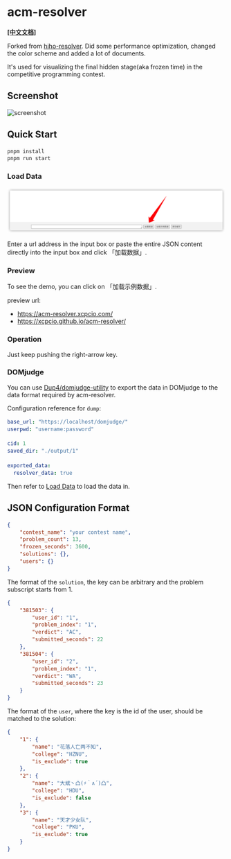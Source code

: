 # acm-resolver

**[\[中文文档\]](README.md)**

Forked from [hiho-resolver](https://github.com/hiho-coder/hiho-resolver).
Did some performance optimization, changed the color scheme and added a lot of documents.

It's used for visualizing the final hidden stage(aka frozen time) in the competitive programming contest.

## Screenshot

![screenshot](screenshots/shot1.gif)

## Quick Start

```bash
pnpm install
pnpm run start
```

### Load Data

![](screenshots/tutorial_load_data.png)

Enter a url address in the input box or paste the entire JSON content directly into the input box and click 「加载数据」.

### Preview

To see the demo, you can click on 「加载示例数据」.

preview url:

* <https://acm-resolver.xcpcio.com/>
* <https://xcpcio.github.io/acm-resolver/>

### Operation

Just keep pushing the right-arrow key.

### DOMjudge

You can use [Dup4/domjudge-utility](https://github.com/Dup4/domjudge-utility/tree/main/cmd/dump) to export the data in DOMjudge to the data format required by acm-resolver.

Configuration reference for `dump`:

```yaml
base_url: "https://localhost/domjudge/"
userpwd: "username:password"

cid: 1
saved_dir: "./output/1"

exported_data:
  resolver_data: true
```

Then refer to [Load Data](#Load-Data) to load the data in.

## JSON Configuration Format

```json
{
    "contest_name": "your contest name",
    "problem_count": 13,
    "frozen_seconds": 3600,
    "solutions": {},
    "users": {}
}
```

The format of the `solution`, the key can be arbitrary and the problem subscript starts from 1.

```json
{
    "381503": {
        "user_id": "1",
        "problem_index": "1",
        "verdict": "AC",
        "submitted_seconds": 22
    },
    "381504": {
        "user_id": "2",
        "problem_index": "1",
        "verdict": "WA",
        "submitted_seconds": 23
    }
}
```

The format of the `user`, where the key is the id of the user, should be matched to the solution:

```json
{
    "1": {
        "name": "花落人亡两不知",
        "college": "HZNU",
        "is_exclude": true
    },
    "2": {
        "name": "大斌丶凸(♯｀∧´)凸",
        "college": "HDU",
        "is_exclude": false
    },
    "3": {
        "name": "天才少女队",
        "college": "PKU",
        "is_exclude": true
    }
}
```
